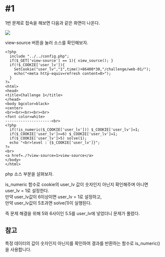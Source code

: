 #1
==
1번 문제로 접속을 해보면 다음과 같은 화면이 나온다.

![](https://postfiles.pstatic.net/MjAxOTEyMjlfOTMg/MDAxNTc3NjA5MDYwMTg4.iMA8uD4EMUDFA7SoxcF1UsP0hpWHr_pTPhwryC-kcPgg.beeGsiZvPgjZdiXFg4LpPcFRNPk-FfiLicMLwfIiHWQg.JPEG.rlaeoghks823/K-041.jpg?type=w773)

view-source 버튼을 눌러 소스를 확인해보자.

```
<?php
  include "../../config.php";
  if($_GET['view-source'] == 1){ view_source(); }
  if(!$_COOKIE['user_lv']){
    SetCookie("user_lv","1",time()+86400*30,"/challenge/web-01/");
    echo("<meta http-equiv=refresh content=0>");
  }
?>
<html>
<head>
<title>Challenge 1</title>
</head>
<body bgcolor=black>
<center>
<br><br><br><br><br>
<font color=white>
---------------------<br>
<?php
  if(!is_numeric($_COOKIE['user_lv'])) $_COOKIE['user_lv']=1;
  if($_COOKIE['user_lv']>=6) $_COOKIE['user_lv']=1;
  if($_COOKIE['user_lv']>5) solve(1);
  echo "<br>level : {$_COOKIE['user_lv']}";
?>
<br>
<a href=./?view-source=1>view-source</a>
</body>
</html>
```
php 소스 부분을 살펴보자.

is_numeric 함수로 cookie의 user_lv 값이 숫자인지 아닌지 확인해주며 아니면 user_lv = 1로 설정한다.  
만약 user_lv값이 6이상이면 user_lv = 1로 설정하고,   
만약 user_lv값이 5초과면 solve(1)이 실행된다.

즉 문제 해결을 위해 5와 6사이인 5.5를 user_lv에 넣었더니 문제가 풀렸다.

## 참고

특정 데이터의 값이 숫자인지 아닌지를 확인하여 결과를 반환하는 함수로 is_numeric()을 사용합니다. 
